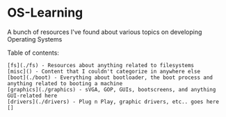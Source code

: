# OS-Learning
A bunch of resources I've found about various topics on developing Operating Systems


Table of contents:

    [fs](./fs) - Resources about anything related to filesystems
    [misc]() - Content that I couldn't categorize in anywhere else
    [boot](./boot) - Everything about bootloader, the boot process and anything related to booting a machine
    [graphics](./graphics) - sVGA, GOP, GUIs, bootscreens, and anything GUI-related here
    [drivers](./drivers) - Plug n Play, graphic drivers, etc.. goes here
    []